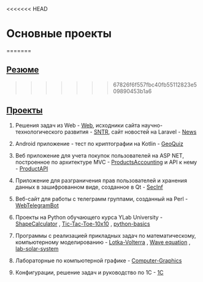 <<<<<<< HEAD
# Основные проекты
=======
## [Резюме][]
[Резюме]: https://smylebifa.github.io/resume.html
>>>>>>> 67826f6f557fbc40fb55112823e509890453b1a6

## [Проекты][]
[Проекты]: https://smylebifa.github.io/projects.html

1. Решения задач из Web - [Web](https://github.com/smylebifa/SolutionsWeb), исходники сайта научно-технологического развития - [SNTR](https://github.com/smylebifa/SNTR), сайт новостей на Laravel - [News](https://github.com/smylebifa/News) 
1. Android приложение - тест по криптографии на Kotlin - [GeoQuiz](https://github.com/smylebifa/GeoQuiz)

1. Веб приложение для учета покупок пользователей на ASP NET, построенное по архитектуре MVC - [ProductsAccounting](https://github.com/smylebifa/ProductsAccounting) и API к нему - [ProductAPI](https://github.com/smylebifa/ProductAPI)

1. Приложение для разграничения прав пользователей и хранения данных в зашифрованном виде, созданное в Qt - [SecInf](https://github.com/smylebifa/SecInf2)

1. Веб-сайт для работы с телеграмм группами, созданный на Perl - [WebTelegramBot](https://github.com/smylebifa/WebTelegramBot)

1. Проекты на Python обучающего курса YLab University - [ShapeCalculator](https://github.com/smylebifa/ShapeCalculator) , [Tic-Tac-Toe-10x10](https://github.com/smylebifa/Tic-Tac-Toe-10x10) , [python-basics](https://github.com/smylebifa/python-basics)

1. Программы с реализацией прикладных задач по математическому, компьютерному моделированию - [Lotka-Volterra](https://github.com/smylebifa/Lotka-Volterra) , [Wave equation](https://github.com/smylebifa/Wave-equation) , [lab-solar-system](https://github.com/smylebifa/lab-solar-system)

1. Лабораторные по компьютерной графике - [Computer-Graphics](https://github.com/smylebifa/Computer-Graphics)

1. Конфигурации, решение задач и руководство по 1C - [1C](https://github.com/smylebifa/1C)
